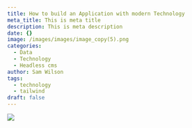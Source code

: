 ```yaml
---
title: How to build an Application with modern Technology
meta_title: This is meta title
description: This is meta description
date: {}
image: /images/images/image_copy(5).png
categories:
  - Data
  - Technology
  - Headless cms
author: Sam Wilson
tags:
  - technology
  - tailwind
draft: false
---
```

![](/images/avatar-sm.png)
